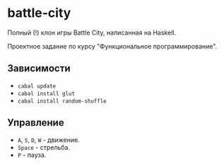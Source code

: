 battle-city
===========

Полный (!) клон игры Battle City, написанная на Haskell.

Проектное задание по курсу "Функциональное программирование".

## Зависимости
- `cabal update`
- `cabal install glut`
- `cabal install random-shuffle`

## Управление
- `A`, `S`, `D`, `W` - движение.
- `Space` - стрельба.
- `P` - пауза.
